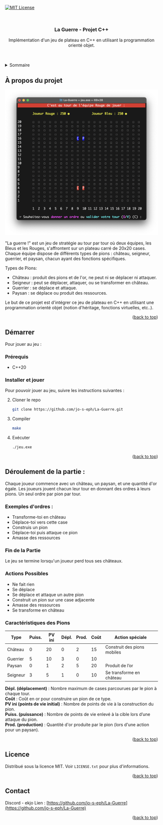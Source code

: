 <!-- Improved compatibility of back to top link: See: https://github.com/othneildrew/Best-README-Template/pull/73 -->
<a name="readme-top"></a>
<!--
*** Thanks for checking out the Best-README-Template. If you have a suggestion
*** that would make this better, please fork the repo and create a pull request
*** or simply open an issue with the tag "enhancement".
*** Don't forget to give the project a star!
*** Thanks again! Now go create something AMAZING! :D
-->



<!-- PROJECT SHIELDS -->
<!--
*** I'm using markdown "reference style" links for readability.
*** Reference links are enclosed in brackets [ ] instead of parentheses ( ).
*** See the bottom of this document for the declaration of the reference variables
*** for contributors-url, forks-url, etc. This is an optional, concise syntax you may use.
*** https://www.markdownguide.org/basic-syntax/#reference-style-links
-->

[![MIT License][license-shield]][license-url]




<!-- PROJECT LOGO -->
<br />
<div align="center">

  <h3 align="center">La Guerre - Projet C++</h3>

  <p align="center">
    Implémentation d'un jeu de plateau en C++ en utilisant la programmation orienté objet.
    <br />
    <br />
    <br />
  </p>
</div>



<!-- TABLE OF CONTENTS -->
<details>
  <summary>Sommaire</summary>
  <ol>
    <li>
      <a href="#about-the-project">À propos du projet</a>
    </li>
    <li>
      <a href="#getting-started">Démarrer</a>
      <ul>
        <li><a href="#prerequisites">Prérequis</a></li>
        <li><a href="#installation">Installer et jouer</a></li>
      </ul>
    </li>
    <li><a href="#usage">Déroulement de la partie</a></li>
    <li><a href="#license">Licence</a></li>
  </ol>
</details>



<!-- ABOUT THE PROJECT -->
## À propos du projet

[![Product Name Screen Shot][product-screenshot]]()

"La guerre !" est un jeu de stratégie au tour par tour où deux équipes, les Bleus et les Rouges, s'affrontent sur un plateau carré de 20x20 cases. Chaque équipe dispose de différents types de pions : château, seigneur, guerrier, et paysan, chacun ayant des fonctions spécifiques.

Types de Pions:
* Château : produit des pions et de l'or, ne peut ni se déplacer ni attaquer.
* Seigneur : peut se déplacer, attaquer, ou se transformer en château.
* Guerrier : se déplace et attaque.
* Paysan : se déplace ou produit des ressources.

Le but de ce projet est d'intégrer ce jeu de plateau en C++ en utilisant une programmation orienté objet (notion d'héritage, fonctions virtuelles, etc..).

<p align="right">(<a href="#readme-top">back to top</a>)</p>

<!-- GETTING STARTED -->
## Démarrer

Pour jouer au jeu : 

### Prérequis

* C++20

### Installer et jouer

Pour pouvoir jouer au jeu, suivre les instructions suivantes : 

2. Cloner le repo
   ```sh
   git clone https://github.com/jo-s-eph/La-Guerre.git
   ```
3. Compiler
   ```sh
   make
   ```
4. Exécuter
   ```sh
   ./jeu.exe
   ```

<p align="right">(<a href="#readme-top">back to top</a>)</p>



<!-- USAGE EXAMPLES -->
## Déroulement de la partie : 

Chaque joueur commence avec un château, un paysan, et une quantité d'or égale.
Les joueurs jouent chacun leur tour en donnant des ordres à leurs pions. Un seul ordre par pion par tour.

### Exemples d'ordres :
- Transforme-toi en château
- Déplace-toi vers cette case
- Construis un pion
- Déplace-toi puis attaque ce pion
- Amasse des ressources

### Fin de la Partie

Le jeu se termine lorsqu'un joueur perd tous ses châteaux.

### Actions Possibles
- Ne fait rien
- Se déplace
- Se déplace et attaque un autre pion
- Construit un pion sur une case adjacente
- Amasse des ressources
- Se transforme en château

### Caractéristiques des Pions

| Type     | Puiss. | PV ini | Dépl. | Prod. | Coût | Action spéciale                |
|----------|--------|--------|-------|-------|------|--------------------------------|
| Château  | 0      | 20     | 0     | 2     | 15   | Construit des pions mobiles    |
| Guerrier | 5      | 10     | 3     | 0     | 10   |                                |
| Paysan   | 0      | 1      | 2     | 5     | 20   | Produit de l’or                |
| Seigneur | 3      | 5      | 1     | 0     | 10   | Se transforme en château       |


**Dépl. (déplacement)** : Nombre maximum de cases parcourues par le pion à chaque tour.  
**Coût** : Coût en or pour construire un pion de ce type.  
**PV ini (points de vie initial)** : Nombre de points de vie à la construction du pion.  
**Puiss. (puissance)** : Nombre de points de vie enlevé à la cible lors d’une attaque du pion.  
**Prod. (production)** : Quantité d'or produite par le pion (lors d'une action pour un paysan).

<p align="right">(<a href="#readme-top">back to top</a>)</p>


<!-- LICENSE -->
## Licence

Distribué sous la licence MIT. Voir `LICENSE.txt` pour plus d'informations.

<p align="right">(<a href="#readme-top">back to top</a>)</p>



<!-- CONTACT -->
## Contact
Discord - ekjo
Lien : [https://github.com/jo-s-eph/La-Guerre](https://github.com/jo-s-eph/La-Guerre)

<p align="right">(<a href="#readme-top">back to top</a>)</p>


<!-- MARKDOWN LINKS & IMAGES -->
<!-- https://www.markdownguide.org/basic-syntax/#reference-style-links -->
[contributors-shield]: https://img.shields.io/github/contributors/othneildrew/Best-README-Template.svg?style=for-the-badge
[contributors-url]: https://github.com/othneildrew/Best-README-Template/graphs/contributors
[forks-shield]: https://img.shields.io/github/forks/othneildrew/Best-README-Template.svg?style=for-the-badge
[forks-url]: https://github.com/othneildrew/Best-README-Template/network/members
[stars-shield]: https://img.shields.io/github/stars/othneildrew/Best-README-Template.svg?style=for-the-badge
[stars-url]: https://github.com/othneildrew/Best-README-Template/stargazers
[issues-shield]: https://img.shields.io/github/issues/othneildrew/Best-README-Template.svg?style=for-the-badge
[issues-url]: https://github.com/othneildrew/Best-README-Template/issues
[license-shield]: https://img.shields.io/github/license/othneildrew/Best-README-Template.svg?style=for-the-badge
[license-url]: https://github.com/othneildrew/Best-README-Template/blob/master/LICENSE.txt
[linkedin-shield]: https://img.shields.io/badge/-LinkedIn-black.svg?style=for-the-badge&logo=linkedin&colorB=555
[linkedin-url]: https://linkedin.com/in/othneildrew
[product-screenshot]: img/1.png
[Next.js]: https://img.shields.io/badge/next.js-000000?style=for-the-badge&logo=nextdotjs&logoColor=white
[Next-url]: https://nextjs.org/
[React.js]: https://img.shields.io/badge/React-20232A?style=for-the-badge&logo=react&logoColor=61DAFB
[React-url]: https://reactjs.org/
[Vue.js]: https://img.shields.io/badge/Vue.js-35495E?style=for-the-badge&logo=vuedotjs&logoColor=4FC08D
[Vue-url]: https://vuejs.org/
[Angular.io]: https://img.shields.io/badge/Angular-DD0031?style=for-the-badge&logo=angular&logoColor=white
[Angular-url]: https://angular.io/
[Svelte.dev]: https://img.shields.io/badge/Svelte-4A4A55?style=for-the-badge&logo=svelte&logoColor=FF3E00
[Svelte-url]: https://svelte.dev/
[Laravel.com]: https://img.shields.io/badge/Laravel-FF2D20?style=for-the-badge&logo=laravel&logoColor=white
[Laravel-url]: https://laravel.com
[Bootstrap.com]: https://img.shields.io/badge/Bootstrap-563D7C?style=for-the-badge&logo=bootstrap&logoColor=white
[Bootstrap-url]: https://getbootstrap.com
[JQuery.com]: https://img.shields.io/badge/jQuery-0769AD?style=for-the-badge&logo=jquery&logoColor=white
[JQuery-url]: https://jquery.com 
